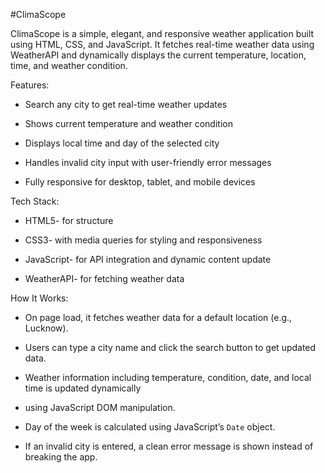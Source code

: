 #ClimaScope 

ClimaScope is a simple, elegant, and responsive weather application built using HTML, CSS, and JavaScript. It fetches real-time weather data using WeatherAPI and dynamically displays the current temperature, location, time, and weather condition.

Features:

- Search any city to get real-time weather updates
 
- Shows current temperature and weather condition
 
- Displays local time and day of the selected city
 
- Handles invalid city input with user-friendly error messages
 
- Fully responsive for desktop, tablet, and mobile devices

Tech Stack:

- HTML5- for structure

- CSS3- with media queries for styling and responsiveness

- JavaScript- for API integration and dynamic content update

- WeatherAPI- for fetching weather data

How It Works:

- On page load, it fetches weather data for a default location (e.g., Lucknow).

- Users can type a city name and click the search button to get updated data.

- Weather information including temperature, condition, date, and local time is updated dynamically 

- using JavaScript DOM manipulation.

- Day of the week is calculated using JavaScript’s `Date` object.

- If an invalid city is entered, a clean error message is shown instead of breaking the app.
